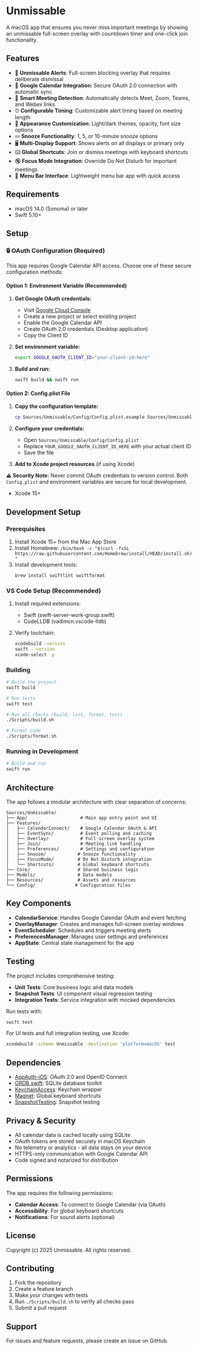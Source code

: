 # Unmissable

A macOS app that ensures you never miss important meetings by showing an unmissable full-screen overlay with countdown timer and one-click join functionality.

## Features

- 🚨 **Unmissable Alerts**: Full-screen blocking overlay that requires deliberate dismissal
- 📅 **Google Calendar Integration**: Secure OAuth 2.0 connection with automatic sync
- 🔗 **Smart Meeting Detection**: Automatically detects Meet, Zoom, Teams, and Webex links
- ⏰ **Configurable Timing**: Customizable alert timing based on meeting length
- 🎨 **Appearance Customization**: Light/dark themes, opacity, font size options
- 💤 **Snooze Functionality**: 1, 5, or 10-minute snooze options
- 🖥️ **Multi-Display Support**: Shows alerts on all displays or primary only
- ⌨️ **Global Shortcuts**: Join or dismiss meetings with keyboard shortcuts
- 🔇 **Focus Mode Integration**: Override Do Not Disturb for important meetings
- 📱 **Menu Bar Interface**: Lightweight menu bar app with quick access

## Requirements

- macOS 14.0 (Sonoma) or later
- Swift 5.10+

## Setup

### 🔒 OAuth Configuration (Required)

This app requires Google Calendar API access. Choose one of these secure configuration methods:

#### Option 1: Environment Variable (Recommended)

1. **Get Google OAuth credentials:**
   - Visit [Google Cloud Console](https://console.developers.google.com/)
   - Create a new project or select existing project  
   - Enable the Google Calendar API
   - Create OAuth 2.0 credentials (Desktop application)
   - Copy the Client ID

2. **Set environment variable:**

   ```bash
   export GOOGLE_OAUTH_CLIENT_ID="your-client-id-here"
   ```

3. **Build and run:**

   ```bash
   swift build && swift run
   ```

#### Option 2: Config.plist File

1. **Copy the configuration template:**

   ```bash
   cp Sources/Unmissable/Config/Config.plist.example Sources/Unmissable/Config/Config.plist
   ```

2. **Configure your credentials:**
   - Open `Sources/Unmissable/Config/Config.plist`
   - Replace `YOUR_GOOGLE_OAUTH_CLIENT_ID_HERE` with your actual client ID
   - Save the file

3. **Add to Xcode project resources** (if using Xcode)

**⚠️ Security Note:** Never commit OAuth credentials to version control. Both `Config.plist` and environment variables are secure for local development.
- Xcode 15+

## Development Setup

### Prerequisites

1. Install Xcode 15+ from the Mac App Store
2. Install Homebrew: `/bin/bash -c "$(curl -fsSL https://raw.githubusercontent.com/Homebrew/install/HEAD/install.sh)"`
3. Install development tools:
   ```bash
   brew install swiftlint swiftformat
   ```

### VS Code Setup (Recommended)

1. Install required extensions:
   - Swift (swift-server-work-group.swift)
   - CodeLLDB (vadimcn.vscode-lldb)

2. Verify toolchain:
   ```bash
   xcodebuild -version
   swift --version
   xcode-select -p
   ```

### Building

```bash
# Build the project
swift build

# Run tests
swift test

# Run all checks (build, lint, format, test)
./Scripts/build.sh

# Format code
./Scripts/format.sh
```

### Running in Development

```bash
# Build and run
swift run
```

## Architecture

The app follows a modular architecture with clear separation of concerns:

```
Sources/Unmissable/
├── App/                    # Main app entry point and UI
├── Features/
│   ├── CalendarConnect/    # Google Calendar OAuth & API
│   ├── EventSync/          # Event polling and caching
│   ├── Overlay/            # Full-screen overlay system
│   ├── Join/               # Meeting link handling
│   ├── Preferences/        # Settings and configuration
│   ├── Snooze/            # Snooze functionality
│   ├── FocusMode/         # Do Not Disturb integration
│   └── Shortcuts/         # Global keyboard shortcuts
├── Core/                  # Shared business logic
├── Models/                # Data models
├── Resources/             # Assets and resources
└── Config/               # Configuration files
```

## Key Components

- **CalendarService**: Handles Google Calendar OAuth and event fetching
- **OverlayManager**: Creates and manages full-screen overlay windows
- **EventScheduler**: Schedules and triggers meeting alerts
- **PreferencesManager**: Manages user settings and preferences
- **AppState**: Central state management for the app

## Testing

The project includes comprehensive testing:

- **Unit Tests**: Core business logic and data models
- **Snapshot Tests**: UI component visual regression testing
- **Integration Tests**: Service integration with mocked dependencies

Run tests with:
```bash
swift test
```

For UI tests and full integration testing, use Xcode:
```bash
xcodebuild -scheme Unmissable -destination 'platform=macOS' test
```

## Dependencies

- [AppAuth-iOS](https://github.com/openid/AppAuth-iOS): OAuth 2.0 and OpenID Connect
- [GRDB.swift](https://github.com/groue/GRDB.swift): SQLite database toolkit
- [KeychainAccess](https://github.com/kishikawakatsumi/KeychainAccess): Keychain wrapper
- [Magnet](https://github.com/Clipy/Magnet): Global keyboard shortcuts
- [SnapshotTesting](https://github.com/pointfreeco/swift-snapshot-testing): Snapshot testing

## Privacy & Security

- All calendar data is cached locally using SQLite
- OAuth tokens are stored securely in macOS Keychain
- No telemetry or analytics - all data stays on your device
- HTTPS-only communication with Google Calendar API
- Code signed and notarized for distribution

## Permissions

The app requires the following permissions:

- **Calendar Access**: To connect to Google Calendar (via OAuth)
- **Accessibility**: For global keyboard shortcuts
- **Notifications**: For sound alerts (optional)

## License

Copyright (c) 2025 Unmissable. All rights reserved.

## Contributing

1. Fork the repository
2. Create a feature branch
3. Make your changes with tests
4. Run `./Scripts/build.sh` to verify all checks pass
5. Submit a pull request

## Support

For issues and feature requests, please create an issue on GitHub.
